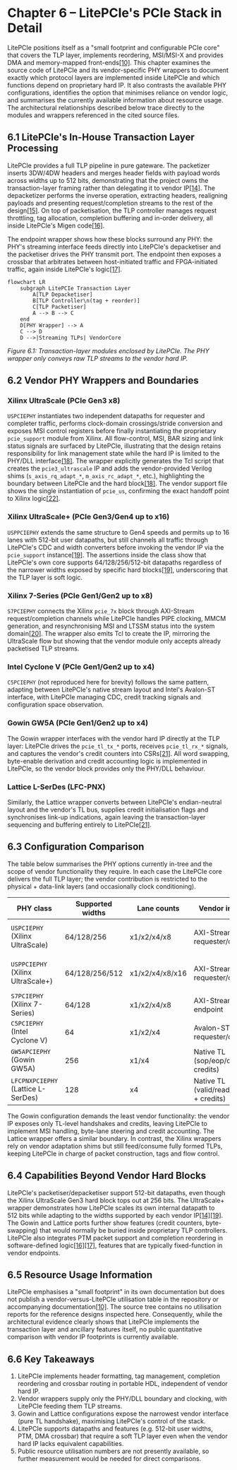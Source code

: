 # Chapter 6 – LitePCIe's PCIe Stack in Detail

LitePCIe positions itself as a "small footprint and configurable PCIe core" that covers the TLP layer, implements reordering, MSI/MSI-X and provides DMA and memory-mapped front-ends[[10]](sources.md#source10). This chapter examines the source code of LitePCIe and its vendor-specific PHY wrappers to document exactly which protocol layers are implemented inside LitePCIe and which functions depend on proprietary hard IP. It also contrasts the available PHY configurations, identifies the option that minimises reliance on vendor logic, and summarises the currently available information about resource usage. The architectural relationships described below trace directly to the modules and wrappers referenced in the cited source files.

## 6.1 LitePCIe's In-House Transaction Layer Processing

LitePCIe provides a full TLP pipeline in pure gateware. The packetizer inserts 3DW/4DW headers and merges header fields with payload words across widths up to 512 bits, demonstrating that the project owns the transaction-layer framing rather than delegating it to vendor IP[[14]](sources.md#source14). The depacketizer performs the inverse operation, extracting headers, realigning payloads and presenting request/completion streams to the rest of the design[[15]](sources.md#source15). On top of packetisation, the TLP controller manages request throttling, tag allocation, completion buffering and in-order delivery, all inside LitePCIe's Migen code[[16]](sources.md#source16).

The endpoint wrapper shows how these blocks surround any PHY: the PHY's streaming interface feeds directly into LitePCIe's depacketiser and the packetiser drives the PHY transmit port. The endpoint then exposes a crossbar that arbitrates between host-initiated traffic and FPGA-initiated traffic, again inside LitePCIe's logic[[17]](sources.md#source17).

```mermaid
flowchart LR
    subgraph LitePCIe Transaction Layer
        A[TLP Depacketiser]
        B[TLP Controller\n(tag + reorder)]
        C[TLP Packetiser]
        A --> B --> C
    end
    D[PHY Wrapper] --> A
    C --> D
    D -->|Streaming TLPs| VendorCore
```

*Figure 6.1: Transaction-layer modules enclosed by LitePCIe. The PHY wrapper only conveys raw TLP streams to the vendor hard IP.*

## 6.2 Vendor PHY Wrappers and Boundaries

### Xilinx UltraScale (PCIe Gen3 x8)

`USPCIEPHY` instantiates two independent datapaths for requester and completer traffic, performs clock-domain crossings/stride conversion and exposes MSI control registers before finally instantiating the proprietary `pcie_support` module from Xilinx. All flow-control, MSI, BAR sizing and link status signals are surfaced by LitePCIe, illustrating that the design retains responsibility for link management state while the hard IP is limited to the PHY/DLL interface[[18]](sources.md#source18). The wrapper explicitly generates the Tcl script that creates the `pcie3_ultrascale` IP and adds the vendor-provided Verilog shims (`s_axis_rq_adapt_*`, `m_axis_rc_adapt_*`, etc.), highlighting the boundary between LitePCIe and the hard block[[18]](sources.md#source18). The vendor support file shows the single instantiation of `pcie_us`, confirming the exact handoff point to Xilinx logic[[22]](sources.md#source22).

### Xilinx UltraScale+ (PCIe Gen3/Gen4 up to x16)

`USPPCIEPHY` extends the same structure to Gen4 speeds and permits up to 16 lanes with 512-bit user datapaths, but still channels all traffic through LitePCIe's CDC and width converters before invoking the vendor IP via the `pcie_support` instance[[19]](sources.md#source19). The assertions inside the class show that LitePCIe's own core supports 64/128/256/512-bit datapaths regardless of the narrower widths exposed by specific hard blocks[[19]](sources.md#source19), underscoring that the TLP layer is soft logic.

### Xilinx 7-Series (PCIe Gen1/Gen2 up to x8)

`S7PCIEPHY` connects the Xilinx `pcie_7x` block through AXI-Stream request/completion channels while LitePCIe handles PIPE clocking, MMCM generation, and resynchronising MSI and LTSSM status into the system domain[[20]](sources.md#source20). The wrapper also emits Tcl to create the IP, mirroring the UltraScale flow but showing that the vendor module only accepts already packetised TLP streams.

### Intel Cyclone V (PCIe Gen1/Gen2 up to x4)

`C5PCIEPHY` (not reproduced here for brevity) follows the same pattern, adapting between LitePCIe's native stream layout and Intel's Avalon-ST interface, with LitePCIe managing CDC, credit tracking signals and configuration space observation.

### Gowin GW5A (PCIe Gen1/Gen2 up to x4)

The Gowin wrapper interfaces with the vendor hard IP directly at the TLP layer: LitePCIe drives the `pcie_tl_tx_*` ports, receives `pcie_tl_rx_*` signals, and captures the vendor's credit counters into CSRs[[21]](sources.md#source21). All word swapping, byte-enable derivation and credit accounting logic is implemented in LitePCIe, so the vendor block provides only the PHY/DLL behaviour.

### Lattice L-SerDes (LFC-PNX)

Similarly, the Lattice wrapper converts between LitePCIe's endian-neutral layout and the vendor's TL bus, supplies credit initialisation flags and synchronises link-up indications, again leaving the transaction-layer sequencing and buffering entirely to LitePCIe[[21]](sources.md#source21).

## 6.3 Configuration Comparison

The table below summarises the PHY options currently in-tree and the scope of vendor functionality they require. In each case the LitePCIe core delivers the full TLP layer; the vendor contribution is restricted to the physical + data-link layers (and occasionally clock conditioning).

| PHY class | Supported widths | Lane counts | Vendor interface | Hard IP instantiation |
|-----------|-----------------|-------------|------------------|-----------------------|
| `USPCIEPHY` (Xilinx UltraScale) | 64/128/256 | x1/x2/x4/x8 | AXI-Stream requester/completer | `pcie3_ultrascale` via `pcie_support`[[18]](sources.md#source18)[[22]](sources.md#source22) |
| `USPPCIEPHY` (Xilinx UltraScale+) | 64/128/256/512 | x1/x2/x4/x8/x16 | AXI-Stream requester/completer | `pcie4_uscale_plus` / `pcie4c_uscale_plus` via `pcie_support`[[19]](sources.md#source19) |
| `S7PCIEPHY` (Xilinx 7-Series) | 64/128 | x1/x2/x4/x8 | AXI-Stream endpoint | `pcie_7x` hard block[[20]](sources.md#source20) |
| `C5PCIEPHY` (Intel Cyclone V) | 64 | x1/x2/x4 | Avalon-ST requester/completer | Altera PCIe hard IP (created via Qsys) |
| `GW5APCIEPHY` (Gowin GW5A) | 256 | x1/x4 | Native TL (sop/eop/data/be + credits) | `PCIE_Controller_Top` core[[21]](sources.md#source21) |
| `LFCPNXPCIEPHY` (Lattice L-SerDes) | 128 | x4 | Native TL (valid/ready/data/be + credits) | Lattice PCIe controller with LMMI config[[21]](sources.md#source21) |

The Gowin configuration demands the least vendor functionality: the vendor IP exposes only TL-level handshakes and credits, leaving LitePCIe to implement MSI handling, byte-lane steering and credit accounting. The Lattice wrapper offers a similar boundary. In contrast, the Xilinx wrappers rely on vendor adaptation shims but still feed/consume fully formed TLPs, keeping LitePCIe in charge of packet construction, tags and flow control.

## 6.4 Capabilities Beyond Vendor Hard Blocks

LitePCIe's packetiser/depacketiser support 512-bit datapaths, even though the Xilinx UltraScale Gen3 hard block tops out at 256 bits. The UltraScale+ wrapper demonstrates how LitePCIe scales its own internal datapath to 512 bits while adapting to the widths supported by each vendor IP[[14]](sources.md#source14)[[19]](sources.md#source19). The Gowin and Lattice ports further show features (credit counters, byte-swapping) that would normally be buried inside proprietary TLP controllers. LitePCIe also integrates PTM packet support and completion reordering in software-defined logic[[16]](sources.md#source16)[[17]](sources.md#source17), features that are typically fixed-function in vendor endpoints.

## 6.5 Resource Usage Information

LitePCIe emphasises a "small footprint" in its own documentation but does not publish a vendor-versus-LitePCIe utilisation table in the repository or accompanying documentation[[10]](sources.md#source10). The source tree contains no utilisation reports for the reference designs inspected here. Consequently, while the architectural evidence clearly shows that LitePCIe implements the transaction layer and ancillary features itself, no public quantitative comparison with vendor IP footprints is currently available.

## 6.6 Key Takeaways

1. LitePCIe implements header formatting, tag management, completion reordering and crossbar routing in portable HDL, independent of vendor hard IP.
2. Vendor wrappers supply only the PHY/DLL boundary and clocking, with LitePCIe feeding them TLP streams.
3. Gowin and Lattice configurations expose the narrowest vendor interface (pure TL handshake), maximising LitePCIe's control of the stack.
4. LitePCIe supports datapaths and features (e.g. 512-bit user widths, PTM, DMA crossbar) that require a soft TLP layer even when the vendor hard IP lacks equivalent capabilities.
5. Public resource utilisation numbers are not presently available, so further measurement would be needed for direct comparisons.
